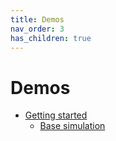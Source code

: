 ```yaml
---
title: Demos
nav_order: 3
has_children: true
---
```


# Demos

+ [Getting started](getting_started/getting_started.html)
  + [Base simulation](getting_started/base_simulation/base_simulation.html)

